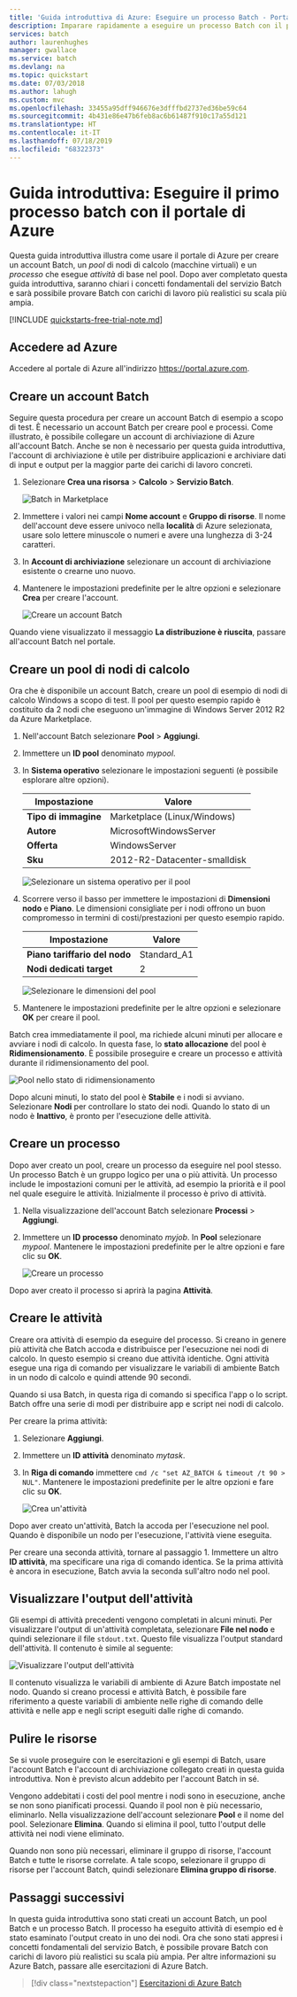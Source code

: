 ```yaml
---
title: 'Guida introduttiva di Azure: Eseguire un processo Batch - Portale'
description: Imparare rapidamente a eseguire un processo Batch con il portale di Azure.
services: batch
author: laurenhughes
manager: gwallace
ms.service: batch
ms.devlang: na
ms.topic: quickstart
ms.date: 07/03/2018
ms.author: lahugh
ms.custom: mvc
ms.openlocfilehash: 33455a95dff946676e3dfffbd2737ed36be59c64
ms.sourcegitcommit: 4b431e86e47b6feb8ac6b61487f910c17a55d121
ms.translationtype: HT
ms.contentlocale: it-IT
ms.lasthandoff: 07/18/2019
ms.locfileid: "68322373"
---
```

# <a name="quickstart-run-your-first-batch-job-in-the-azure-portal"></a>Guida introduttiva: Eseguire il primo processo batch con il portale di Azure

Questa guida introduttiva illustra come usare il portale di Azure per creare un account Batch, un *pool* di nodi di calcolo (macchine virtuali) e un *processo* che esegue *attività* di base nel pool. Dopo aver completato questa guida introduttiva, saranno chiari i concetti fondamentali del servizio Batch e sarà possibile provare Batch con carichi di lavoro più realistici su scala più ampia.

[!INCLUDE [quickstarts-free-trial-note.md](../../includes/quickstarts-free-trial-note.md)]

## <a name="sign-in-to-azure"></a>Accedere ad Azure 

Accedere al portale di Azure all'indirizzo https://portal.azure.com.

## <a name="create-a-batch-account"></a>Creare un account Batch

Seguire questa procedura per creare un account Batch di esempio a scopo di test. È necessario un account Batch per creare pool e processi. Come illustrato, è possibile collegare un account di archiviazione di Azure all'account Batch. Anche se non è necessario per questa guida introduttiva, l'account di archiviazione è utile per distribuire applicazioni e archiviare dati di input e output per la maggior parte dei carichi di lavoro concreti.


1. Selezionare **Crea una risorsa** > **Calcolo** > **Servizio Batch**. 

   ![Batch in Marketplace][marketplace_portal]

2. Immettere i valori nei campi **Nome account** e **Gruppo di risorse**. Il nome dell'account deve essere univoco nella **località** di Azure selezionata, usare solo lettere minuscole o numeri e avere una lunghezza di 3-24 caratteri. 

3. In **Account di archiviazione** selezionare un account di archiviazione esistente o crearne uno nuovo.

4. Mantenere le impostazioni predefinite per le altre opzioni e selezionare **Crea** per creare l'account.

   ![Creare un account Batch][account_portal]  

Quando viene visualizzato il messaggio **La distribuzione è riuscita**, passare all'account Batch nel portale.

## <a name="create-a-pool-of-compute-nodes"></a>Creare un pool di nodi di calcolo

Ora che è disponibile un account Batch, creare un pool di esempio di nodi di calcolo Windows a scopo di test. Il pool per questo esempio rapido è costituito da 2 nodi che eseguono un'immagine di Windows Server 2012 R2 da Azure Marketplace.


1. Nell'account Batch selezionare **Pool** > **Aggiungi**.

2. Immettere un **ID pool** denominato *mypool*. 

3. In **Sistema operativo** selezionare le impostazioni seguenti (è possibile esplorare altre opzioni).
  
   |Impostazione  |Valore  |
   |---------|---------|
   |**Tipo di immagine**|Marketplace (Linux/Windows)|
   |**Autore**     |MicrosoftWindowsServer|
   |**Offerta**     |WindowsServer|
   |**Sku**     |2012-R2-Datacenter-smalldisk|

   ![Selezionare un sistema operativo per il pool][pool_os] 

4. Scorrere verso il basso per immettere le impostazioni di **Dimensioni nodo** e **Piano**. Le dimensioni consigliate per i nodi offrono un buon compromesso in termini di costi/prestazioni per questo esempio rapido.
  
   |Impostazione  |Valore  |
   |---------|---------|
   |**Piano tariffario del nodo**     |Standard_A1|
   |**Nodi dedicati target**     |2|

   ![Selezionare le dimensioni del pool][pool_size] 

5. Mantenere le impostazioni predefinite per le altre opzioni e selezionare **OK** per creare il pool.

Batch crea immediatamente il pool, ma richiede alcuni minuti per allocare e avviare i nodi di calcolo. In questa fase, lo **stato allocazione** del pool è **Ridimensionamento**. È possibile proseguire e creare un processo e attività durante il ridimensionamento del pool. 

![Pool nello stato di ridimensionamento][pool_resizing]

Dopo alcuni minuti, lo stato del pool è **Stabile** e i nodi si avviano. Selezionare **Nodi** per controllare lo stato dei nodi. Quando lo stato di un nodo è **Inattivo**, è pronto per l'esecuzione delle attività. 

## <a name="create-a-job"></a>Creare un processo

Dopo aver creato un pool, creare un processo da eseguire nel pool stesso. Un processo Batch è un gruppo logico per una o più attività. Un processo include le impostazioni comuni per le attività, ad esempio la priorità e il pool nel quale eseguire le attività. Inizialmente il processo è privo di attività. 

1. Nella visualizzazione dell'account Batch selezionare **Processi** > **Aggiungi**. 

2. Immettere un **ID processo** denominato *myjob*. In **Pool** selezionare *mypool*. Mantenere le impostazioni predefinite per le altre opzioni e fare clic su **OK**.

   ![Creare un processo][job_create]

Dopo aver creato il processo si aprirà la pagina **Attività**.

## <a name="create-tasks"></a>Creare le attività

Creare ora attività di esempio da eseguire del processo. Si creano in genere più attività che Batch accoda e distribuisce per l'esecuzione nei nodi di calcolo. In questo esempio si creano due attività identiche. Ogni attività esegue una riga di comando per visualizzare le variabili di ambiente Batch in un nodo di calcolo e quindi attende 90 secondi. 

Quando si usa Batch, in questa riga di comando si specifica l'app o lo script. Batch offre una serie di modi per distribuire app e script nei nodi di calcolo. 

Per creare la prima attività:

1. Selezionare **Aggiungi**.

2. Immettere un **ID attività** denominato *mytask*. 

3. In **Riga di comando** immettere `cmd /c "set AZ_BATCH & timeout /t 90 > NUL"`. Mantenere le impostazioni predefinite per le altre opzioni e fare clic su **OK**.

   ![Crea un'attività][task_create]

Dopo aver creato un'attività, Batch la accoda per l'esecuzione nel pool. Quando è disponibile un nodo per l'esecuzione, l'attività viene eseguita.

Per creare una seconda attività, tornare al passaggio 1. Immettere un altro **ID attività**, ma specificare una riga di comando identica. Se la prima attività è ancora in esecuzione, Batch avvia la seconda sull'altro nodo nel pool.

## <a name="view-task-output"></a>Visualizzare l'output dell'attività

Gli esempi di attività precedenti vengono completati in alcuni minuti. Per visualizzare l'output di un'attività completata, selezionare **File nel nodo** e quindi selezionare il file `stdout.txt`. Questo file visualizza l'output standard dell'attività. Il contenuto è simile al seguente:

![Visualizzare l'output dell'attività][task_output]

Il contenuto visualizza le variabili di ambiente di Azure Batch impostate nel nodo. Quando si creano processi e attività Batch, è possibile fare riferimento a queste variabili di ambiente nelle righe di comando delle attività e nelle app e negli script eseguiti dalle righe di comando.

## <a name="clean-up-resources"></a>Pulire le risorse

Se si vuole proseguire con le esercitazioni e gli esempi di Batch, usare l'account Batch e l'account di archiviazione collegato creati in questa guida introduttiva. Non è previsto alcun addebito per l'account Batch in sé.

Vengono addebitati i costi del pool mentre i nodi sono in esecuzione, anche se non sono pianificati processi. Quando il pool non è più necessario, eliminarlo. Nella visualizzazione dell'account selezionare **Pool** e il nome del pool. Selezionare **Elimina**.  Quando si elimina il pool, tutto l'output delle attività nei nodi viene eliminato. 

Quando non sono più necessari, eliminare il gruppo di risorse, l'account Batch e tutte le risorse correlate. A tale scopo, selezionare il gruppo di risorse per l'account Batch, quindi selezionare **Elimina gruppo di risorse**.

## <a name="next-steps"></a>Passaggi successivi

In questa guida introduttiva sono stati creati un account Batch, un pool Batch e un processo Batch. Il processo ha eseguito attività di esempio ed è stato esaminato l'output creato in uno dei nodi. Ora che sono stati appresi i concetti fondamentali del servizio Batch, è possibile provare Batch con carichi di lavoro più realistici su scala più ampia. Per altre informazioni su Azure Batch, passare alle esercitazioni di Azure Batch. 

> [!div class="nextstepaction"]
> [Esercitazioni di Azure Batch](./tutorial-parallel-dotnet.md)

[marketplace_portal]: ./media/quick-create-portal/marketplace-batch.png

[account_portal]: ./media/quick-create-portal/batch-account-portal.png

[account_keys]: ./media/quick-create-portal/batch-account-keys.png

[pool_os]: ./media/quick-create-portal/pool-operating-system.png

[pool_size]: ./media/quick-create-portal/pool-size.png

[pool_resizing]: ./media/quick-create-portal/pool-resizing.png

[job_create]: ./media/quick-create-portal/job-create.png

[task_create]: ./media/quick-create-portal/task-create.png

[task_output]: ./media/quick-create-portal/task-output.png